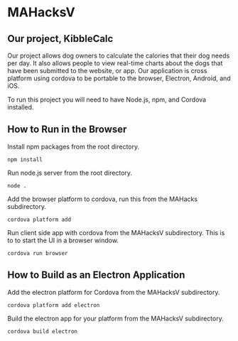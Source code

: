 # MAHacksV

## Our project, KibbleCalc

Our project allows dog owners to calculate the calories that their dog needs per day. It also allows people to view real-time charts about the dogs that have been submitted to the website, or app. Our application is cross platform using cordova to be portable to the browser, Electron, Android, and iOS.

To run this project you will need to have Node.js, npm, and Cordova installed.

## How to Run in the Browser


Install npm packages from the root directory.

	npm install

Run node.js server from the root directory.

	node .

Add the browser platform to cordova, run this from the MAHacks subdirectory.

	cordova platform add

Run client side app with cordova from the MAHacksV subdirectory. This is to to start the UI in a browser window.

	cordova run browser

## How to Build as an Electron Application

Add the electron platform for Cordova from the MAHacksV subdirectory.

	cordova platform add electron

Build the electron app for your platform from the MAHacksV subdirectory.

	cordova build electron